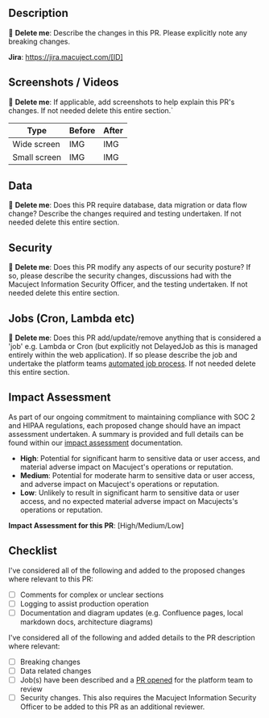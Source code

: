 ## Description

:firecracker: **Delete me**: Describe the changes in this PR. Please explicitly note any breaking changes.

**Jira**: <https://jira.macuject.com/[ID]>

## Screenshots / Videos

:firecracker: **Delete me**: If applicable, add screenshots to help explain this PR's changes. If not needed delete this entire section.`

| Type         | Before | After |
| ------------ | ------ | ----- |
| Wide screen  | IMG    | IMG   |
| Small screen | IMG    | IMG   |

## Data

:firecracker: **Delete me**: Does this PR require database, data migration or data flow change? Describe the changes required and testing undertaken. If not needed delete this entire section.

## Security

:firecracker: **Delete me**: Does this PR modify any aspects of our security posture? If so, please describe the security changes, discussions had with the Macuject Information Security Officer, and the testing undertaken. If not needed delete this entire section.

## Jobs (Cron, Lambda etc)

:firecracker: **Delete me**: Does this PR add/update/remove anything that is considered a 'job' e.g. Lambda or Cron (but explicitly not DelayedJob as this is managed entirely within the web application). If so please describe the job and undertake the platform teams [automated job process][job process]. If not needed delete this entire section.

## Impact Assessment

As part of our ongoing commitment to maintaining compliance with SOC 2 and HIPAA regulations, each proposed change should have an impact assessment undertaken. A summary is provided and full details can be found within our [impact assessment] documentation.

- **High**: Potential for significant harm to sensitive data or user access, and material adverse impact on Macuject's operations or reputation.
- **Medium**: Potential for moderate harm to sensitive data or user access, and adverse impact on Macuject's operations or reputation.
- **Low**: Unlikely to result in significant harm to sensitive data or user access, and no expected material adverse impact on Macujects's operations or reputation.

**Impact Assessment for this PR**: [High/Medium/Low]

## Checklist

I've considered all of the following and added to the proposed changes where relevant to this PR:

- [ ] Comments for complex or unclear sections
- [ ] Logging to assist production operation
- [ ] Documentation and diagram updates (e.g. Confluence pages, local markdown docs, architecture diagrams)

I've considered all of the following and added details to the PR description where relevant:

- [ ] Breaking changes
- [ ] Data related changes
- [ ] Job(s) have been described and a [PR opened][job process] for the platform team to review
- [ ] Security changes. This also requires the Macuject Information Security Officer to be added to this PR as an additional reviewer.

[job process]: https://macuject.atlassian.net/wiki/spaces/TT/pages/1705082972/Automated+Jobs
[impact assessment]: https://docs.google.com/document/d/1MSPJaPb9LaLvJEH6PIaRULBcz7IaODjRuE6_9hlhHMI
